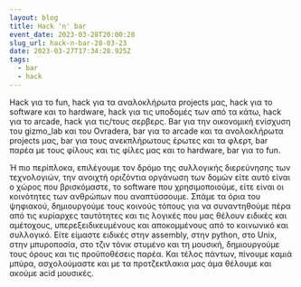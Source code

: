 ```yaml
---
layout: blog
title: Hack 'n' bar
event_date: 2023-03-28T20:00:28
slug_url: hack-n-bar-28-03-23
date: 2023-03-27T17:34:28.925Z
tags:
  - bar
  - hack
---
```

 Hack για το fun, hack για τα αναλοκλήρωτα projects μας, hack για το software και το hardware, hack για τις υποδομές των από τα κάτω, hack για το arcade, hack για τις/τους σερβερς. Bar για την οικονομική ενίσχυση του gizmo_lab και του Ovradera, bar για το arcade και τα ανολοκλήρωτα projects μας, bar για τους ανεκπλήρωτους έρωτες και τα φλερτ, bar παρέα με τους φίλους και τις φίλες μας και το hardware, bar για το fun.

Ή πιο περίπλοκα, επιλέγουμε τον δρόμο της συλλογικής διερεύνησης των τεχνολογιών, την ανοιχτή οριζόντια οργάνωση των δομών είτε αυτό είναι ο χώρος που βρισκόμαστε, το software που χρησιμοποιούμε, είτε είναι οι κοινότητες των ανθρώπων που αναπτύσσουμε. Σπάμε τα όρια του ψηφιακού, δημιουργούμε τους κοινούς τόπους για να συναντηθούμε πέρα από τις κυρίαρχες ταυτότητες και τις λογικές που μας θέλουν ειδικές και αμέτοχους, υπερεξειδικευμένους και αποκομμένους από το κοινωνικό και συλλογικό. Είτε είμαστε ειδικές στην assembly, στην python, στο Unix, στην μπυροποσία, στο τζιν τόνικ στυμένο και τη μουσική, δημιουργούμε τους όρους και τις προϋποθέσεις παρέα. Και τέλος πάντων, πίνουμε καμιά μπύρα, ασχολούμαστε και με τα προτζεκτλακια μας άμα θέλουμε και ακούμε acid μουσικές. 